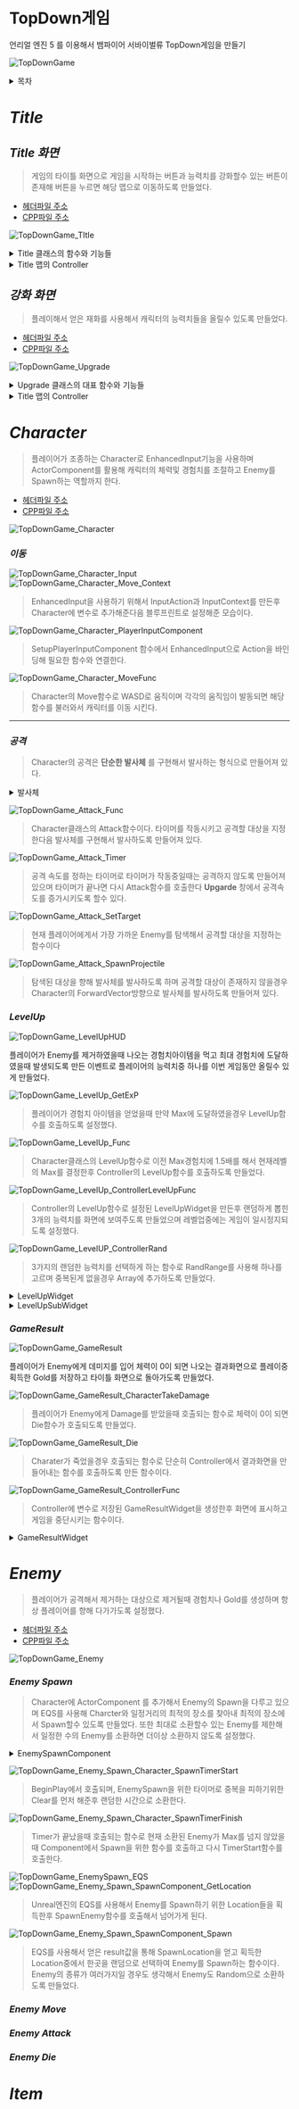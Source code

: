 # TopDown게임 

언리얼 엔진 5 를 이용해서 뱀파이어 서바이벌류 TopDown게임을 만들기

![TopDownGame](https://github.com/moad6127/Unreal_TopDown/assets/101626318/00158843-a210-463a-acf4-6a6f94ba6b91)

<details><summary>목차</summary>
<p>

 - [Title](#title)
 - [Character](#character)
 - [Enemy](#enemy)
 - [Item](#item)


----------------------------------------------------------------------------------------------------
</p>
</details>



# *Title*

## *Title 화면*


>게임의 타이틀 화면으로 게임을 시작하는 버튼과 능력치를 강화할수 있는 버튼이 존재해 버튼을 누르면 해당 맵으로 이동하도록 만들었다.

- [헤더파일 주소](https://github.com/moad6127/Unreal_TopDown/blob/master/TopDown/Source/TopDown/Public/HUD/TitleWidget.h)
- [CPP파일 주소](https://github.com/moad6127/Unreal_TopDown/blob/master/TopDown/Source/TopDown/Private/HUD/TitleWidget.cpp)

![TopDownGame_TItle](https://github.com/moad6127/Unreal_TopDown/assets/101626318/8610d987-0999-4be5-b542-b9aea1bdbaad)


<details><summary> Title 클래스의 함수와 기능들</summary>
<p>
  
![TopDownGame_Title_h](https://github.com/moad6127/Unreal_TopDown/assets/101626318/b5974b05-7b8a-4b2d-8011-6c94c12d083a)
![TopDownGame_Title_cpp](https://github.com/moad6127/Unreal_TopDown/assets/101626318/51974790-59dd-4ad3-9a9d-9fa08ccde0e0)

> 단순히 버튼들을 바인딩한후 바인딩에 필요한 함수들을 구현해서 버튼을 클릭하면 해당 맵으로 이동하거나 종료 하도록 설정 하였다.

----------------------------------------------------------------------------------------------------
</p>
</details>

<details><summary> Title 맵의 Controller</summary>
<p>
  
![TopDownGame_TitleController](https://github.com/moad6127/Unreal_TopDown/assets/101626318/1fd9e498-08bf-4139-9565-eb256d910657)
![TopDownGame_TitleController_cpp](https://github.com/moad6127/Unreal_TopDown/assets/101626318/69f77317-41b8-40a8-96a1-5f0d11767a63)

> 맵으로 이동했을때 Controller의 BeginPlay를 통해서 Title의 Widget이 나타나도록 만들기 위해서 만들어진 컨트롤러로 단순히 Widget을 생성하고 화면에 띄우는 역할을 한다

----------------------------------------------------------------------------------------------------
</p>
</details>


## *강화 화면*

> 플레이해서 얻은 재화를 사용해서 캐릭터의 능력치들을 올릴수 있도록 만들었다.

- [헤더파일 주소](https://github.com/moad6127/Unreal_TopDown/blob/master/TopDown/Source/TopDown/Public/HUD/Upgrade.h)
- [CPP파일 주소](https://github.com/moad6127/Unreal_TopDown/blob/master/TopDown/Source/TopDown/Private/HUD/Upgrade.cpp)


![TopDownGame_Upgrade](https://github.com/moad6127/Unreal_TopDown/assets/101626318/d8f364fc-e569-4a74-8a3a-65b27b6c9ea6)

<details><summary> Upgrade 클래스의 대표 함수와 기능들</summary>
<p>

![TopDownGame_Upgrade_NativeConstruct](https://github.com/moad6127/Unreal_TopDown/assets/101626318/98be4bad-d658-4f11-b7f4-64ff69fe2cc9)

> SaveGame클래스를 활용하기 위해서 NativeConstruct함수에 필요한 정보들을 Load한후 각각의 Widget들의 정보를 업데이트 한다.

![TopDownGame_Upgrade_DamageBox_h](https://github.com/moad6127/Unreal_TopDown/assets/101626318/40f6f64a-37d7-4658-aac7-65704f79ea37)
![TopDownGame_Upgarde_DamageBox](https://github.com/moad6127/Unreal_TopDown/assets/101626318/7292bbdf-f816-4545-82c6-20a0584dc363)

> DamageUpgardeBox에 필요한 변수들과 함수들을 나타낸 것으로 버튼을 누르면 게임에서 얻은 재화가 강화에 필요한 재화보다 크거나 같을경우 능력치를 증가 시킨다.

![TopDownGame_Upgrade_saveNCanButton](https://github.com/moad6127/Unreal_TopDown/assets/101626318/479e6f2a-a8cb-42d7-96ad-d866f39e6a85)
> 저장버튼을 누르는 경우에만 Save를 하도록 설정하기
  
----------------------------------------------------------------------------------------------------
</p>
</details>


<details><summary> Title 맵의 Controller</summary>
<p>
  
![TopDownGame_UpgradeController_h](https://github.com/moad6127/Unreal_TopDown/assets/101626318/729db67e-a3dd-4b18-b013-93b23d318f50)
![TopDownGame_UpgradeController_cpp](https://github.com/moad6127/Unreal_TopDown/assets/101626318/4bf41dc3-4654-40d2-8a85-c66c44da7d6a)


> 맵으로 이동했을때 Controller의 BeginPlay를 통해서 Upgrade의 Widget이 나타나도록 만들기 위해서 만들어진 컨트롤러로 단순히 Widget을 생성하고 화면에 띄우는 역할을 한다

----------------------------------------------------------------------------------------------------
</p>
</details>


# *Character*

> 플레이어가 조종하는 Character로 EnhancedInput기능을 사용하며 ActorComponent를 활용해 캐릭터의 체력및 경험치를 조절하고 Enemy를 Spawn하는 역할까지 한다.

- [헤더파일 주소](https://github.com/moad6127/Unreal_TopDown/blob/master/TopDown/Source/TopDown/Public/Character/TopDownCharacter.h)
- [CPP파일 주소](https://github.com/moad6127/Unreal_TopDown/blob/master/TopDown/Source/TopDown/Private/Character/TopDownCharacter.cpp)

![TopDownGame_Character](https://github.com/moad6127/Unreal_TopDown/assets/101626318/cdd46026-28ca-4c1f-81ed-e9489f231475)


### *이동*


![TopDownGame_Character_Input](https://github.com/moad6127/Unreal_TopDown/assets/101626318/1b2077f7-dd64-4ff7-bab2-b0b442986a27)
![TopDownGame_Character_Move_Context](https://github.com/moad6127/Unreal_TopDown/assets/101626318/8c3f2eab-b2bf-4b51-9d71-2904a47a1f9f)

> EnhancedInput을 사용하기 위해서 InputAction과 InputContext를 만든후 Character에 변수로 추가해준다음 블루프린트로 설정해준 모습이다.

![TopDownGame_Character_PlayerInputComponent](https://github.com/moad6127/Unreal_TopDown/assets/101626318/6e5e8a55-d266-4e62-8c40-ed86d93aa588)

> SetupPlayerInputComponent 함수에서 EnhancedInput으로 Action을 바인딩해 필요한 함수와 연결한다.

![TopDownGame_Character_MoveFunc](https://github.com/moad6127/Unreal_TopDown/assets/101626318/6b0d2645-40af-4c45-8c9a-8fa9cad99e65)

> Character의 Move함수로 WASD로 움직이며 각각의 움직임이 발동되면 해당 함수를 불러와서 캐릭터를 이동 시킨다.


------------------------------------------------------------------------

### *공격*

> Character의 공격은 **단순한 발사체** 를 구현해서 발사하는 형식으로 만들어져 있다.


<details><summary> 발사체 </summary>
<p>
  
#### *발사체*

플레이어가 공격을 할때 사용하는 발사체로 단순히 BoxComponent에 Enemy가 Overlap되면 데미지를 주고 사라지게 만들어져 있다.

- [헤더파일 주소](https://github.com/moad6127/Unreal_TopDown/blob/master/TopDown/Source/TopDown/Public/Attack/Projectile.h)
- [CPP파일 주소](https://github.com/moad6127/Unreal_TopDown/blob/master/TopDown/Source/TopDown/Private/Attack/Projectile.cpp)

  
![TopDownGame_Attack_Projectile](https://github.com/moad6127/Unreal_TopDown/assets/101626318/4a2b619f-d555-4f48-9f73-ca83c131c294)

![TopDownGame_Attack_Projectile_CollisionOverlap](https://github.com/moad6127/Unreal_TopDown/assets/101626318/eb2375b9-6ce4-47ba-8cd3-7f839a3a2bfa)

> BoxComponent에 Overlap되는 대상이 Enemy의 태그를 가지고 있는경우 ApplyDamage를 통해서 데미지를 가해지도록 만들었다.

----------------------------------------------------------------------------------------------------
</p>
</details>

![TopDownGame_Attack_Func](https://github.com/moad6127/Unreal_TopDown/assets/101626318/45fbe5d5-b8fb-45ab-b979-4ad2cef1e4f9)

>Character클래스의 Attack함수이다. 타이머를 작동시키고 공격할 대상을 지정한다음 발사체를 구현해서 발사하도록 만들어져 있다.

![TopDownGame_Attack_Timer](https://github.com/moad6127/Unreal_TopDown/assets/101626318/4bfd079b-3ae0-4acc-a507-1c2af42ec53c)

> 공격 속도를 정하는 타이머로 타이머가 작동중일때는 공격하지 않도록 만들어져 있으며 타이머가 끝나면 다시 Attack함수를 호출한다
>  **Upgarde** 창에서 공격속도를 증가시키도록 할수 있다.

![TopDownGame_Attack_SetTarget](https://github.com/moad6127/Unreal_TopDown/assets/101626318/9ce6305c-d42f-4706-83a7-80f1f3fc79af)

> 현재 플레이어에게서 가장 가까운 Enemy를 탐색해서 공격할 대상을 지정하는 함수이다

![TopDownGame_Attack_SpawnProjectile](https://github.com/moad6127/Unreal_TopDown/assets/101626318/43907c8b-24ad-4440-85ed-c480c93f41e2)

> 탐색된 대상을 향해 발사체를 발사하도록 하며 공격할 대상이 존재하지 않을경우 Character의 ForwardVector방향으로 발사체를 발사하도록 만들어져 있다.


### *LevelUp*

![TopDownGame_LevelUpHUD](https://github.com/moad6127/Unreal_TopDown/assets/101626318/0a9b1b84-b5c2-492a-99af-3eea43b6c78c)

플레이어가 Enemy를 제거하였을때 나오는 경험치아이템을 먹고 최대 경험치에 도달하였을때 발생되도록 만든 이벤트로 플레이어의 능력치중 하나를 이번 게임동안 올릴수 있게 만들었다.


![TopDownGame_LevelUp_GetExP](https://github.com/moad6127/Unreal_TopDown/assets/101626318/c4f40af7-1def-4eaa-9fa7-9d287da764a4)

> 플레이어가 경험치 아이템을 얻었을때 만약 Max에 도달하였을경우 LevelUp함수를 호출하도록 설정했다.

![TopDownGame_LevelUp_Func](https://github.com/moad6127/Unreal_TopDown/assets/101626318/feb9564a-29f6-4b3c-bcb7-b39723566e33)

> Character클래스의 LevelUp함수로 이전 Max경험치에 1.5배를 해서 현재레벨의 Max를 결정한후 Controller의 LevelUp함수를 호출하도록 만들었다.

![TopDownGame_LevelUp_ControllerLevelUpFunc](https://github.com/moad6127/Unreal_TopDown/assets/101626318/e5fff50e-0440-4b0c-a7db-d829f0a092c9)

> Controller의 LevelUp함수로 설정된 LevelUpWidget을 만든후 랜덤하게 뽑힌 3개의 능력치를 화면에 보여주도록 만들었으며 레벨업중에는 게임이 일시정지되도록 설정했다.

![TopDownGame_LevelUP_ControllerRand](https://github.com/moad6127/Unreal_TopDown/assets/101626318/0216524c-9c56-4c46-9cc8-0f7ccf63913f)

> 3가지의 랜덤한 능력치를 선택하게 하는 함수로 RandRange를 사용해 하나를 고르며 중복된게 없을경우 Array에 추가하도록 만들었다.


<details><summary> LevelUpWidget </summary>
<p>

- [헤더파일 주소](https://github.com/moad6127/Unreal_TopDown/blob/master/TopDown/Source/TopDown/Public/HUD/LevelUpWidget.h)
- [CPP파일 주소](https://github.com/moad6127/Unreal_TopDown/blob/master/TopDown/Source/TopDown/Private/HUD/LevelUpWidget.cpp)

레벨업 이벤트가 발생할때 화면에 보여지는 Widget으로 단순한 WrapBox으로 이루어져 있으며 WrapBox에 SubWidget을 넣어서 화면을 구성하도록 만들었다.

  
 ![TopDownGame_LevelUp_LevelUpWidget_h](https://github.com/moad6127/Unreal_TopDown/assets/101626318/b26df3e1-c124-4c94-8bea-8cf2b18891a4)

 > SubWidgetClass와 WrapBox로 이루어져 있다.
> 
![TopDownGame_LevelUp_LevelUpWidget_cpp](https://github.com/moad6127/Unreal_TopDown/assets/101626318/5108eb99-d021-407f-9207-dd3b90665dd0)

> SubWidget을 Create한다음 필요한 정보들을 넘긴후 AddChild를 사용해 화면에 나타내도록 만들었다.


-----------------------------------------------------------------------------------------------------------------------------------------
</p>
</details>


<details><summary> LevelUpSubWidget </summary>
<p>

- [헤더파일 주소](https://github.com/moad6127/Unreal_TopDown/blob/master/TopDown/Source/TopDown/Public/HUD/LevelUpSubSlotWidget.h)
- [CPP파일 주소](https://github.com/moad6127/Unreal_TopDown/blob/master/TopDown/Source/TopDown/Private/HUD/LevelUpSubSlotWidget.cpp)

LevelUpWidget의 WrapBox에 Child로 구성되는 SubWidget으로 LevelUpWidget에서 넘어온 정보들을 활용해서 TextBox를 설정하도록 만들었다.

![TopDownGame_LevelUpSubWidget_NativeConstruct](https://github.com/moad6127/Unreal_TopDown/assets/101626318/d8671aa7-db5c-47b4-a9c5-6b601eb5083d)

> NativeConstruct함수로 LevelUpWidget에서 넘어온 CharacterState를 TextBox로 표시하도록 한다.

![TopDownGame_LevelUpSubWidget_ButtonClick](https://github.com/moad6127/Unreal_TopDown/assets/101626318/2b9aade4-5819-476e-82db-be701ae78eb0)

>LevelUpButton을 클릭했을때 나오는 이벤트로 해당 CharacterState의 Level을 올리고 LevelUpWidget을 제거한후 다시 게임을 이어나가도록 만들었다.


-----------------------------------------------------------------------------------------------------------------------------------------
</p>
</details>

### *GameResult*

![TopDownGame_GameResult](https://github.com/moad6127/Unreal_TopDown/assets/101626318/3b3312f1-c0d4-4dc4-bc55-f7b46e5d0728)

플레이어가 Enemy에게 데미지를 입어 체력이 0이 되면 나오는 결과화면으로 플레이중 획득한 Gold를 저장하고 타이틀 화면으로 돌아가도록 만들었다.

![TopDownGame_GameResult_CharacterTakeDamage](https://github.com/moad6127/Unreal_TopDown/assets/101626318/8563ab15-b04b-4a2b-88a9-28a44175e7f7)

> 플레이어가 Enemy에게 Damage를 받았을때 호출되는 함수로 체력이 0이 되면 Die함수가 호출되도록 만들었다.

![TopDownGame_GameResult_Die](https://github.com/moad6127/Unreal_TopDown/assets/101626318/6b9929a1-018b-4ecf-b56a-fa1647c5c368)

> Charater가 죽었을경우 호출되는 함수로 단순히 Controller에서 결과화면을 만들어내는 함수를 호출하도록 만든 함수이다.

![TopDownGame_GameResult_ControllerFunc](https://github.com/moad6127/Unreal_TopDown/assets/101626318/1647e7ce-6a73-4832-94fb-06133b2a1f7d)

> Controller에 변수로 저장된 GameResultWidget을 생성한후 화면에 표시하고 게임을 중단시키는 함수이다.


<details><summary> GameResultWidget </summary>
<p>

- [헤더파일 주소](https://github.com/moad6127/Unreal_TopDown/blob/master/TopDown/Source/TopDown/Public/HUD/GameResultMenu.h)
- [CPP파일 주소](https://github.com/moad6127/Unreal_TopDown/blob/master/TopDown/Source/TopDown/Private/HUD/GameResultMenu.cpp)

GameResultWidget클래스로 단순한 버튼과 텍스트로 이루어져 있으며 버튼을 누르면 Title로 돌아가도록 만들었다.

![TopDownGame_GameResult_h](https://github.com/moad6127/Unreal_TopDown/assets/101626318/919629ad-f52a-4faa-bb76-51aea867b490)
![TopDownGame_GameResult_cpp](https://github.com/moad6127/Unreal_TopDown/assets/101626318/748c9692-ee59-4149-95a9-fcd408eeacbf)

> NativeConstruct함수에서 버튼의 클릭에 대한 이벤트를 처리한후 플레이중 획득한 Gold를 표시하고 Save하도록 만들어져 있다.



-----------------------------------------------------------------------------------------------------------------------------------------
</p>
</details>



# *Enemy*

> 플레이어가 공격해서 제거하는 대상으로 제거될때 경험치나 Gold를 생성하며 항상 플레이어를 향해 다가가도록 설정했다.

- [헤더파일 주소](https://github.com/moad6127/Unreal_TopDown/blob/master/TopDown/Source/TopDown/Public/Enemy/Enemy.h)
- [CPP파일 주소](https://github.com/moad6127/Unreal_TopDown/blob/master/TopDown/Source/TopDown/Private/Enemy/Enemy.cpp)

![TopDownGame_Enemy](https://github.com/moad6127/Unreal_TopDown/assets/101626318/8277d893-b63d-4f82-9223-1cc88bb8fb9a)


### *Enemy Spawn*

> Character에 ActorComponent 를 추가해서 Enemy의 Spawn을 다루고 있으며 EQS를 사용해 Charcter와 일정거리의 최적의 장소를 찾아내 최적의 장소에서 Spawn할수 있도록 만들었다. 또한 최대로 소환할수 있는 Enemy를 제한해서 일정한 수의 Enemy를 소환하면 더이상 소환하지 않도록 설정했다.



<details><summary> EnemySpawnComponent </summary>
<p>

- [헤더파일 주소](https://github.com/moad6127/Unreal_TopDown/blob/master/TopDown/Source/TopDown/Public/Component/EnemySpawnComponent.h)
- [CPP파일 주소](https://github.com/moad6127/Unreal_TopDown/blob/master/TopDown/Source/TopDown/Private/Component/EnemySpawnComponent.cpp)

Character에 추가된 ActorComponent로 EnemySpawn에 대한 기능들이 들어있다.

-----------------------------------------------------------------------------------------------------------------------------------------
</p>
</details>

![TopDownGame_Enemy_Spawn_Character_SpawnTimerStart](https://github.com/moad6127/Unreal_TopDown/assets/101626318/a137d235-b897-440d-8919-346b7a6cb616)
> BeginPlay에서 호출되며, EnemySpawn을 위한 타이머로 중복을 피하기위한 Clear를 먼저 해준후 랜덤한 시간으로 소환한다.

![TopDownGame_Enemy_Spawn_Character_SpawnTimerFinish](https://github.com/moad6127/Unreal_TopDown/assets/101626318/440c9c40-4c3d-49bd-ab6d-f9b179062591)
> Timer가 끝났을때 호출되는 함수로 현재 소환된 Enemy가 Max를 넘지 않았을때 Component에서 Spawn을 위한 함수를 호출하고 다시 TimerStart함수를 호출한다.

![TopDownGame_EnemySpawn_EQS](https://github.com/moad6127/Unreal_TopDown/assets/101626318/343154f0-203d-40dc-8d42-7a88188f1e89)
![TopDownGame_Enemy_Spawn_SpawnComponent_GetLocation](https://github.com/moad6127/Unreal_TopDown/assets/101626318/b5b7d48c-80d0-4104-8f98-c8037edbaecc)

> Unreal엔진의 EQS를 사용해서 Enemy를 Spawn하기 위한 Location들을 획득한후 SpawnEnemy함수를 호출해서 넘어가게 된다.

![TopDownGame_Enemy_Spawn_SpawnComponent_Spawn](https://github.com/moad6127/Unreal_TopDown/assets/101626318/f00a98a7-7100-4f65-95bc-f08db0d0106d)

> EQS를 사용해서 얻은 result값을 통해 SpawnLocation을 얻고 획득한 Location중에서 한곳을 랜덤으로 선택하여 Enemy를 Spawn하는 함수이다.
> Enemy의 종류가 여러가지일 경우도 생각해서 Enemy도 Random으로 소환하도록 만들었다.


### *Enemy Move*


### *Enemy Attack*


### *Enemy Die*





# *Item*



